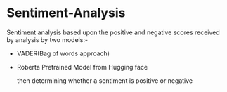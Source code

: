 # Sentiment-Analysis
Sentiment analysis based upon the positive and negative scores received by analysis by two models:-
* VADER(Bag of words approach)
* Roberta Pretrained Model from Hugging face

  then determining whether a sentiment is positive or negative 
